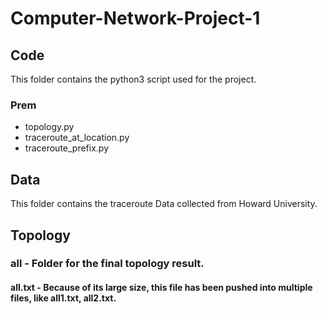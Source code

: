 # Computer-Network-Project-1

## Code
This folder contains the python3 script used for the project.
### Prem
* topology.py
* traceroute_at_location.py
* traceroute_prefix.py

## Data
This folder contains the traceroute Data collected from Howard University.

## Topology
### all - Folder for the final topology result.
#### all.txt - Because of its large size, this file has been pushed into multiple files, like all1.txt, all2.txt.

